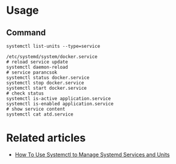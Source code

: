 # Usage

## Command

```shell
systemctl list-units --type=service
```

```shell
/etc/systemd/system/docker.service
# reload service update
systemctl daemon-reload
# service parancsok
systemctl status docker.service
systemctl stop docker.service
systemctl start docker.service
# check status
systemctl is-active application.service
systemctl is-enabled application.service
# show service content
systemctl cat atd.service
```

# Related articles

* [How To Use Systemctl to Manage Systemd Services and Units][systemd_commands]

[systemd_commands]:<https://www.digitalocean.com/community/tutorials/how-to-use-systemctl-to-manage-systemd-services-and-units>
